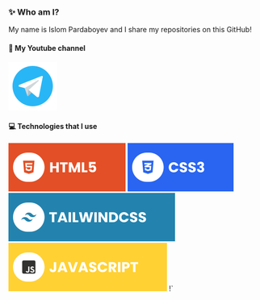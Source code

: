 ### ✨ Who am I?
My name is Islom Pardaboyev and I share my repositories on this GitHub!

#### 🔗 My Youtube channel
[![YouTube](./assets/download.png)](https://t.me/IslomPardaboyev)

#### 💻 Technologies that I use
![HTML5](./assets/html.svg) ![CSS3](./assets/css.svg)![TailwindCSS](./assets/tailwind.svg) ![JavaScript](./assets/javascript.svg) !`